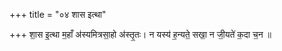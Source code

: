+++
title = "०४ शास इत्था"

+++
शा॒स इ॒त्था म॒हाँ अ॑स्यमित्रसा॒हो अ॑स्तृ॒तः। न यस्य॑ ह॒न्यते॒ सखा॒ न जी॒यते॑ क॒दा च॒न ॥